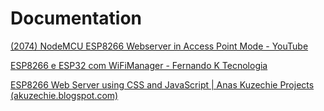 # Documentation

[(2074) NodeMCU ESP8266 Webserver in Access Point Mode - YouTube](https://www.youtube.com/watch?v=U1lCUFLpxiQ&ab_channel=BINARYUPDATES)



[ESP8266 e ESP32 com WiFiManager - Fernando K Tecnologia](https://www.fernandok.com/2018/03/esp8266-e-esp32-com-wifimanager.html)

[ESP8266 Web Server using CSS and JavaScript | Anas Kuzechie Projects (akuzechie.blogspot.com)](https://akuzechie.blogspot.com/2020/12/esp8266-web-server-using-css-and.html)